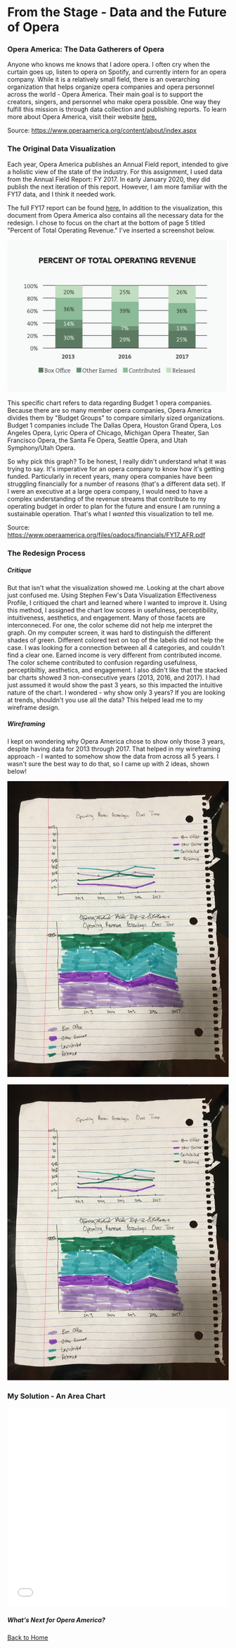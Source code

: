# From the Stage - Data and the Future of Opera 

### Opera America: The Data Gatherers of Opera 

Anyone who knows me knows that I adore opera. I often cry when the curtain goes up, listen to opera on Spotify, and currently intern for an opera company. While it is a relatively small field, there is an overarching organization that helps organize opera companies and opera personnel across the world - Opera America. Their main goal is to support the creators, singers, and personnel who make opera possible. One way they fulfill this mission is through data collection and publishing reports. To learn more about Opera America, visit their website [here.](operaamerica.org)

Source: https://www.operaamerica.org/content/about/index.aspx

### The Original Data Visualization

Each year, Opera America publishes an Annual Field report, intended to give a holistic view of the state of the industry. For this assignment, I used data from the Annual Field Report: FY 2017. In early January 2020, they did publish the next iteration of this report. However, I am more familiar with the FY17 data, and I think it needed work. 

The full FY17 report can be found [here.](https://www.operaamerica.org/files/oadocs/financials/FY17_AFR.pdf) In addition to the visualization, this document from Opera America also contains all the necessary data for the redesign.  I chose to focus on the chart at the bottom of page 5 titled "Percent of Total Operating Revenue." I've inserted a screenshot below. 

![OriginalVisualization](/OperaAmerica_PercTotalOperatingRev.png)

This specific chart refers to data regarding Budget 1 opera companies. Because there are so many member opera companies, Opera America divides them by "Budget Groups" to compare similarly sized organizations. Budget 1 companies include The Dallas Opera, Houston Grand Opera, Los Angeles Opera, Lyric Opera of Chicago, Michigan Opera Theater, San Francisco Opera, the Santa Fe Opera, Seattle Opera, and Utah Symphony/Utah Opera. 

So why pick this graph? To be honest, I really didn't understand what it was trying to say. It's imperative for an opera company to know how it's getting funded. Particularly in recent years, many opera companies have been struggling financially for a number of reasons (that's a different data set). If I were an executive at a large opera company, I would need to have a complex understanding of the revenue streams that contribute to my operating budget in order to plan for the future and ensure I am running a sustainable operation. That's what I *wanted* this visualization to tell me. 


Source: https://www.operaamerica.org/files/oadocs/financials/FY17_AFR.pdf


### The Redesign Process

##### Critique

But that isn't what the visualization showed me. Looking at the chart above just confused me. Using Stephen Few's Data Visualization Effectiveness Profile, I critiqued the chart and learned where I wanted to improve it. Using this method, I assigned the chart low scores in usefulness, perceptibility, intuitiveness, aesthetics, and engagement. Many of those facets are interconneced. For one, the color scheme did not help me interpret the graph. On my computer screen, it was hard to distinguish the different shades of green. Different colored text on top of the labels did not help the case. I was looking for a connection between all 4 categories, and couldn't find a clear one. Earned income is very different from contributed income. The color scheme contributed to confusion regarding usefulness, perceptibiltiy, aesthetics, and engagement. I also didn't like that the stacked bar charts showed 3 non-consecutive years (2013, 2016, and 2017). I had just assumed it would show the past 3 years, so this impacted the intuitive nature of the chart. I wondered - why show only 3 years? If you are looking at trends, shouldn't you use all the data? This helped lead me to my wireframe design.

##### Wireframing 

I kept on wondering why Opera America chose to show only those 3 years, despite having data for 2013 through 2017. That helped in my wireframing approach - I wanted to somehow show the data from across all 5 years. I wasn't sure the best way to do that, so I came up with 2 ideas, shown below! 

![OriginalVisualization](/Wireframe1.JPG)

<img src="/Wireframe1.JPG" width="800">



### My Solution - An Area Chart

<iframe title="% of Total Operating Revenue Static Over Time" aria-label="Interactive area chart" id="datawrapper-chart-5ojcY" src="//datawrapper.dwcdn.net/5ojcY/1/" scrolling="no" frameborder="0" style="width: 0; min-width: 100% !important; border: none;" height="451"></iframe><script type="text/javascript">!function(){"use strict";window.addEventListener("message",function(a){if(void 0!==a.data["datawrapper-height"])for(var e in a.data["datawrapper-height"]){var t=document.getElementById("datawrapper-chart-"+e)||document.querySelector("iframe[src*='"+e+"']");t&&(t.style.height=a.data["datawrapper-height"][e]+"px")}})}();
</script>


##### What's Next for Opera America? 

[Back to Home](https://ascherry.github.io/cherry-portfolio/)

